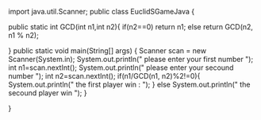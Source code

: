 import java.util.Scanner;
public class EuclidSGameJava {

   public static int GCD(int  n1,int n2){
       if(n2==0)
           return n1;
       else
           return GCD(n2, n1 % n2);
   
   }
    public static void main(String[] args) {
        Scanner scan = new Scanner(System.in);
         System.out.println(" please enter your first number ");
        int n1=scan.nextInt();
        System.out.println("  please enter your secound number  ");
        int n2=scan.nextInt();
       if(n1/GCD(n1, n2)%2!=0){
            System.out.println(" the first player win : ");
        }
        else
        System.out.println(" the secound player win  ");
    }
    
}
